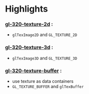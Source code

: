 # Highlights

### [gl-320-texture-2d](https://github.com/elect86/jogl-samples/blob/master/jogl-samples/src/tests/gl_320/texture/Gl_320_texture_2d.java) :

* `glTexImage2D` and `GL_TEXTURE_2D`

### [gl-320-texture-3d](https://github.com/elect86/jogl-samples/blob/master/jogl-samples/src/tests/gl_320/texture/Gl_320_texture_3d.java) :

* `glTexImage3D` and `GL_TEXTURE_3D`

### [gl-320-texture-buffer](https://github.com/elect86/jogl-samples/blob/master/jogl-samples/src/tests/gl_320/texture/Gl_320_texture_buffer.java) :

* use texture as data containers
* `GL_TEXTURE_BUFFER` and  `glTexBuffer`
